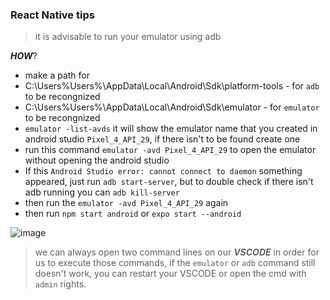 
### React Native tips

> it is advisable to run your emulator using adb

***HOW***?
- make a path for
- C:\Users\%Users%\AppData\Local\Android\Sdk\platform-tools - for `adb` to be recongnized
-  C:\Users\%Users%\AppData\Local\Android\Sdk\emulator - for `emulator` to be recongnized
- `emulator -list-avds` it will show the emulator name that you created in android studio `Pixel_4_API_29`, if there isn't to be found create one
- run this command `emulator -avd Pixel_4_API_29` to open the emulator without opening the android studio
- If this `Android Studio error: cannot connect to daemon` something appeared, just run `adb start-server`, but to double check if there isn't adb running you can `adb kill-server`
- then run the `emulator -avd Pixel_4_API_29` again
- then run `npm start android` or `expo start --android`

![image](https://user-images.githubusercontent.com/75722677/221424478-97bc0917-4fca-4ed7-9761-4975bcc5822d.png)


> we can always open two command lines on our ***VSCODE*** in order for us to execute those commands, if the `emulator` or `adb` command still doesn't work, you can restart your VSCODE or open the cmd with `admin` rights.
